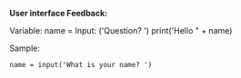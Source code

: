 **User interface Feedback:**

Variable: name =
Input: ('Question?  ')
print('Hello " + name)


Sample: 

```
name = input('What is your name? ')

```

